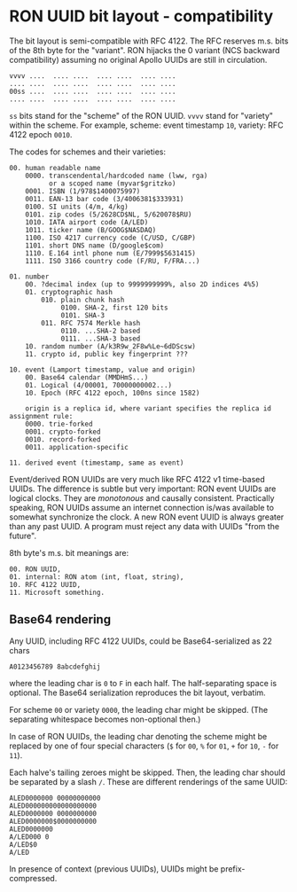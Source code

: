 # RON UUID bit layout - compatibility

The bit layout is semi-compatible with RFC 4122.  The RFC reserves m.s. bits of
the 8th byte for the "variant". RON hijacks the 0 variant (NCS backward
compatibility) assuming no original Apollo UUIDs are still in circulation.

    vvvv ....  .... ....  .... ....  .... ....
    .... ....  .... ....  .... ....  .... ....
    00ss ....  .... ....  .... ....  .... ....
    .... ....  .... ....  .... ....  .... ....

`ss` bits stand for the "scheme" of the RON UUID.  `vvvv` stand for "variety"
within the scheme.  For example, scheme: event timestamp `10`, variety: RFC 4122
epoch `0010`.

The codes for schemes and their varieties:

    00. human readable name
        0000. transcendental/hardcoded name (lww, rga)
              or a scoped name (myvar$gritzko)
        0001. ISBN (1/978$1400075997)
        0011. EAN-13 bar code (3/4006381$333931)
        0100. SI units (4/m, 4/kg)
        0101. zip codes (5/2628CD$NL, 5/620078$RU)
        1010. IATA airport code (A/LED)
        1011. ticker name (B/GOOG$NASDAQ)
        1100. ISO 4217 currency code (C/USD, C/GBP)
        1101. short DNS name (D/google$com)
        1110. E.164 intl phone num (E/7999$5631415)
        1111. ISO 3166 country code (F/RU, F/FRA...)

    01. number
        00. ?decimal index (up to 9999999999%, also 2D indices 4%5)
        01. cryptographic hash
            010. plain chunk hash
                 0100. SHA-2, first 120 bits
                 0101. SHA-3
            011. RFC 7574 Merkle hash
                 0110. ...SHA-2 based
                 0111. ...SHA-3 based
        10. random number (A/k3R9w_2F8w%Le~6dDScsw)
        11. crypto id, public key fingerprint ???

    10. event (Lamport timestamp, value and origin)
        00. Base64 calendar (MMDHmS...)
        01. Logical (4/00001, 70000000002...)
        10. Epoch (RFC 4122 epoch, 100ns since 1582)

        origin is a replica id, where variant specifies the replica id assignment rule:
        0000. trie-forked
        0001. crypto-forked
        0010. record-forked
        0011. application-specific

    11. derived event (timestamp, same as event)

Event/derived RON UUIDs are very much like RFC 4122 v1 time-based UUIDs.  The
difference is subtle but very important: RON event UUIDs are logical clocks.
They are *monotonous* and causally consistent. Practically speaking, RON UUIDs
assume an internet connection is/was available to somewhat synchronize the
clock.  A new RON event UUID is always greater than any past UUID.  A program
must reject any data with UUIDs "from the future".

8th byte's m.s. bit meanings are:

    00. RON UUID,
    01. internal: RON atom (int, float, string),
    10. RFC 4122 UUID,
    11. Microsoft something.

## Base64 rendering

Any UUID, including RFC 4122 UUIDs, could be Base64-serialized as 22 chars

    A0123456789 8abcdefghij

where the leading char is `0` to `F` in each half.  The half-separating space is
optional.  The Base64 serialization reproduces the bit layout, verbatim. 

For scheme `00` or variety `0000`, the leading char might be skipped.
(The separating whitespace becomes non-optional then.)

In case of RON UUIDs, the leading char denoting the scheme might be replaced by
one of four special characters (`$` for `00`, `%` for `01`, `+` for `10`, `-` for
`11`).

Each halve's tailing zeroes might be skipped.  Then, the leading char should be
separated by a slash `/`.  These are different renderings of the same UUID:

    ALED0000000 00000000000
    ALED000000000000000000
    ALED0000000 0000000000
    ALED0000000$0000000000
    ALED0000000
    A/LED000 0
    A/LED$0
    A/LED

In presence of context (previous UUIDs), UUIDs might be prefix-compressed.
